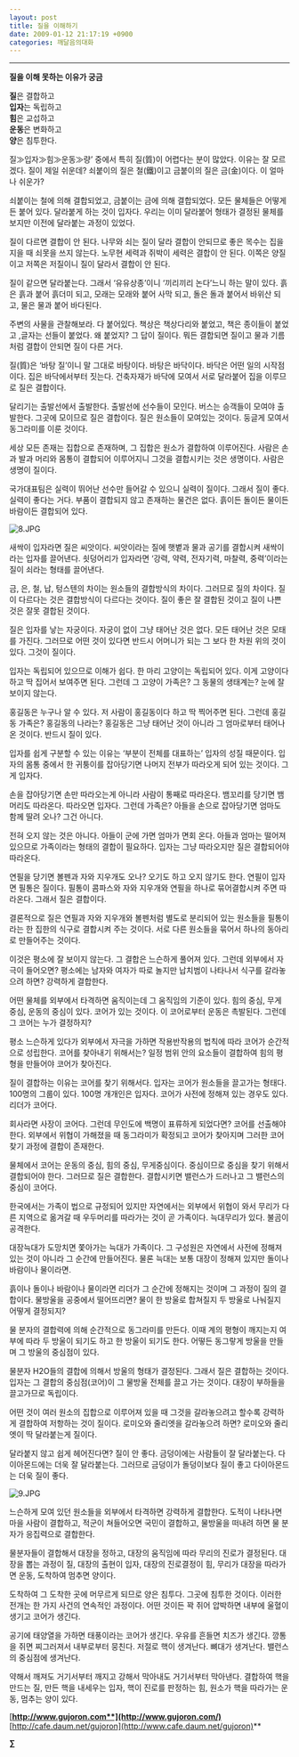```yaml
---
layout: post
title: 질을 이해하기
date: 2009-01-12 21:17:19 +0900
categories: 깨달음의대화
---
```

****

**질을 이해 못하는 이유가 궁금**<P align=center>

**질**은 결합하고   
**입자**는 독립하고   
**힘**은 교섭하고   
**운동**은 변화하고   
**양**은 침투한다.</P> 

질≫입자≫힘≫운동≫량’ 중에서 특히 질(質)이 어렵다는 분이 많았다. 이유는 잘 모르겠다. 질이 제일 쉬운데? 쇠붙이의 질은 철(鐵)이고 금붙이의 질은 금(金)이다. 이 얼마나 쉬운가? 

쇠붙이는 철에 의해 결합되었고, 금붙이는 금에 의해 결합되었다. 모든 물체들은 어떻게든 붙어 있다. 달라붙게 하는 것이 입자다. 우리는 이미 달라붙어 형태가 결정된 물체를 보지만 이전에 달라붙는 과정이 있었다.

질이 다르면 결합이 안 된다. 나무와 쇠는 질이 달라 결합이 안되므로 좋은 목수는 집을 지을 때 쇠못을 쓰지 않는다. 노무현 세력과 쥐박이 세력은 결합이 안 된다. 이쪽은 양질이고 저쪽은 저질이니 질이 달라서 결합이 안 된다. 

질이 같으면 달라붙는다. 그래서 ‘유유상종’이니 ‘끼리끼리 논다’느니 하는 말이 있다. 흙은 흙과 붙어 흙더미 되고, 모래는 모래와 붙어 사막 되고, 돌은 돌과 붙어서 바위산 되고, 물은 물과 붙어 바다된다.

주변의 사물을 관찰해보라. 다 붙어있다. 책상은 책상다리와 붙었고, 책은 종이들이 붙었고 ,글자는 선들이 붙었다. 왜 붙었지? 그 답이 질이다. 뭐든 결합되면 질이고 물과 기름처럼 결합이 안되면 질이 다른 거다.

질(質)은 ‘바탕 질’이니 말 그대로 바탕이다. 바탕은 바닥이다. 바닥은 어떤 일의 시작점이다. 집은 바닥에서부터 짓는다. 건축자재가 바닥에 모여서 서로 달라붙어 집을 이루므로 질은 결합이다. 

달리기는 출발선에서 출발한다. 출발선에 선수들이 모인다. 버스는 승객들이 모여야 출발한다. 그곳에 모이므로 질은 결합이다. 질은 원소들이 모여있는 것이다. 둥글게 모여서 동그라미를 이룬 것이다.

세상 모든 존재는 집합으로 존재하며, 그 집합은 원소가 결합하여 이루어진다. 사람은 손과 발과 머리와 몸통이 결합되어 이루어지니 그것을 결합시키는 것은 생명이다. 사람은 생명이 질이다. 

국가대표팀은 실력이 뛰어난 선수만 들어갈 수 있으니 실력이 질이다. 그래서 질이 좋다. 실력이 좋다는 거다. 부품이 결합되지 않고 존재하는 물건은 없다. 흙이든 돌이든 물이든 바람이든 결합되어 있다.   


<IMG alt=8.JPG src="files/attach/images/198/049/010/8.JPG" >  


새싹이 입자라면 질은 씨앗이다. 씨앗이라는 질에 햇볕과 물과 공기를 결합시켜 새싹이라는 입자를 끌어낸다. 쇳덩어리가 입자라면 ‘강력, 약력, 전자기력, 마찰력, 중력’이라는 질이 쇠라는 형태를 끌어낸다.

금, 은, 철, 납, 텅스텐의 차이는 원소들의 결합방식의 차이다. 그러므로 질의 차이다. 질이 다르다는 것은 결합방식이 다르다는 것이다. 질이 좋은 잘 결합된 것이고 질이 나쁜 것은 잘못 결합된 것이다.

질은 입자를 낳는 자궁이다. 자궁이 없이 그냥 태어난 것은 없다. 모든 태어난 것은 모태를 가진다. 그러므로 어떤 것이 있다면 반드시 어머니가 되는 그 보다 한 차원 위의 것이 있다. 그것이 질이다.

입자는 독립되어 있으므로 이해가 쉽다. 한 마리 고양이는 독립되어 있다. 이게 고양이다 하고 딱 집어서 보여주면 된다. 그런데 그 고양이 가족은? 그 동물의 생태계는? 눈에 잘 보이지 않는다.

홍길동은 누구나 알 수 있다. 저 사람이 홍길동이다 하고 딱 찍어주면 된다. 그런데 홍길동 가족은? 홍길동의 나라는? 홍길동은 그냥 태어난 것이 아니라 그 엄마로부터 태어나온 것이다. 반드시 질이 있다.

입자를 쉽게 구분할 수 있는 이유는 ‘부분이 전체를 대표하는’ 입자의 성질 때문이다. 입자의 몸통 중에서 한 귀퉁이를 잡아당기면 나머지 전부가 따라오게 되어 있는 것이다. 그게 입자다. 

손을 잡아당기면 손만 따라오는게 아니라 사람이 통째로 따라온다. 뱀꼬리를 당기면 뱀머리도 따라온다. 따라오면 입자다. 그런데 가족은? 아들을 손으로 잡아당기면 엄마도 함께 딸려 오나? 그건 아니다. 

전혀 오지 않는 것은 아니다. 아들이 군에 가면 엄마가 면회 온다. 아들과 엄마는 떨어져 있으므로 가족이라는 형태의 결합이 필요하다. 입자는 그냥 따라오지만 질은 결합되어야 따라온다.

연필을 당기면 볼펜과 자와 지우개도 오나? 오기도 하고 오지 않기도 한다. 연필이 입자면 필통은 질이다. 필통이 콤파스와 자와 지우개와 연필을 하나로 묶어결합시켜 주면 따라온다. 그래서 질은 결합이다. 

결론적으로 질은 연필과 자와 지우개와 볼펜처럼 별도로 분리되어 있는 원소들을 필통이라는 한 집한의 식구로 결합시켜 주는 것이다. 서로 다른 원소들을 묶어서 하나의 동아리로 만들어주는 것이다.

이것은 평소에 잘 보이지 않는다. 그 결합은 느슨하게 풀어져 있다. 그런데 외부에서 자극이 들어오면? 평소에는 남자와 여자가 따로 놀지만 납치범이 나타나서 식구를 갈라놓으려 하면? 강력하게 결합한다.

어떤 물체를 외부에서 타격하면 움직이는데 그 움직임의 기준이 있다. 힘의 중심, 무게 중심, 운동의 중심이 있다. 코어가 있는 것이다. 이 코어로부터 운동은 촉발된다. 그런데 그 코어는 누가 결정하지? 

평소 느슨하게 있다가 외부에서 자극을 가하면 작용반작용의 법칙에 따라 코어가 순간적으로 성립한다. 코어를 찾아내기 위해서는? 일정 범위 안의 요소들이 결합하여 힘의 평형을 만들어야 코어가 찾아진다.

질이 결합하는 이유는 코어를 찾기 위해서다. 입자는 코어가 원소들을 끌고가는 형태다. 100명의 그룹이 있다. 100명 개개인은 입자다. 코어가 사전에 정해져 있는 경우도 있다. 리더가 코어다. 

회사라면 사장이 코어다. 그런데 무인도에 백명이 표류하게 되었다면? 코어를 선출해야 한다. 외부에서 위협이 가해졌을 때 동그라미가 확정되고 코어가 찾아지며 그러한 코어찾기 과정에 결합이 존재한다. 

물체에서 코어는 운동의 중심, 힘의 중심, 무게중심이다. 중심이므로 중심을 찾기 위해서 결합되어야 한다. 그러므로 질은 결합한다. 결합시키면 밸런스가 드러나고 그 밸런스의 중심이 코어다.

한국에서는 가족이 법으로 규정되어 있지만 자연에서는 외부에서 위협이 와서 무리가 다른 지역으로 옮겨갈 때 우두머리를 따라가는 것이 곧 가족이다. 늑대무리가 있다. 불곰이 공격한다.

대장늑대가 도망치면 쫓아가는 늑대가 가족이다. 그 구성원은 자연에서 사전에 정해져 있는 것이 아니라 그 순간에 만들어진다. 물론 늑대는 보통 대장이 정해져 있지만 돌이나 바람이나 물이라면.

흙이나 돌이나 바람이나 물이라면 리더가 그 순간에 정해지는 것이며 그 과정이 질의 결합이다. 물방울을 공중에서 떨어뜨리면? 물이 한 방울로 합쳐질지 두 방울로 나눠질지 어떻게 결정되지?

물 분자의 결합력에 의해 순간적으로 동그라미를 만든다. 이때 계의 평형이 깨지는지 여부에 따라 두 방울이 되기도 하고 한 방울이 되기도 한다. 어떻든 동그랗게 방울을 만들며 그 방울의 중심점이 있다.

물분자 H2O들의 결합에 의해서 방울의 형태가 결정된다. 그래서 질은 결합하는 것이다. 입자는 그 결합의 중심점(코어)이 그 물방울 전체를 끌고 가는 것이다. 대장이 부하들을 끌고가므로 독립이다.

어떤 것이 여러 원소의 집합으로 이루어져 있을 때 그것을 갈라놓으려고 할수록 강력하게 결합하여 저항하는 것이 질이다. 로미오와 줄리엣을 갈라놓으려 하면? 로미오와 줄리엣이 딱 달라붙는게 질이다. 

달라붙지 않고 쉽게 헤어진다면? 질이 안 좋다. 금덩이에는 사람들이 잘 달라붙는다. 다이아몬드에는 더욱 잘 달라붙는다. 그러므로 금덩이가 돌덩이보다 질이 좋고 다이아몬드는 더욱 질이 좋다.   
  
  
<IMG alt=9.JPG src="files/attach/images/198/049/010/9.JPG" >

느슨하게 모여 있던 원소들을 외부에서 타격하면 강력하게 결합한다. 도적이 나타나면 마을 사람이 결합하고, 적군이 쳐들어오면 국민이 결합하고, 물방울을 떠내려 하면 물 분자가 응집력으로 결합한다.

물분자들이 결합해서 대장을 정하고, 대장의 움직임에 따라 무리의 진로가 결정된다. 대장을 뽑는 과정이 질, 대장의 출현이 입자, 대장의 진로결정이 힘, 무리가 대장을 따라가면 운동, 도착하여 멈추면 양이다.

도착하여 그 도착한 곳에 머무르게 되므로 양은 침투다. 그곳에 침투한 것이다. 이러한 전개는 한 가지 사건의 연속적인 과정이다. 어떤 것이든 꽉 쥐어 압박하면 내부에 울혈이 생기고 코어가 생긴다.

공기에 태양열을 가하면 태풍이라는 코어가 생긴다. 우유를 흔들면 치즈가 생긴다. 깡통을 쥐면 찌그러져서 내부로부터 뭉친다. 저절로 핵이 생겨난다. 뼈대가 생겨난다. 밸런스의 중심점에 생겨난다.

약해서 깨져도 거기서부터 깨지고 강해서 막아내도 거기서부터 막아낸다. 결합하여 핵을 만드는 질, 만든 핵을 내세우는 입자, 핵이 진로를 판정하는 힘, 원소가 핵을 따라가는 운동, 멈추는 양이 있다.



[**http://www.gujoron.com**](http://www.gujoron.com/)**  
[http://cafe.daum.net/gujoron](http://www.cafe.daum.net/gujoron)**

**∑**